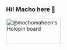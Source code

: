 ### Hi! Macho here 👋



<a href="https://holopin.io/@machomaheen">
<img src="https://holopin.io/api/user/board?user=machomaheen" alt="@machomaheen's Holopin board"  width=150" height="70"/>
</a>
<!--
**MachoMaheen/MachoMaheen** is a ✨ _special_ ✨ repository because its `README.md` (this file) appears on your GitHub profile.

Here are some ideas to get you started:

- 🔭 I’m currently working on ...
- 🌱 I’m currently learning ...
- 👯 I’m looking to collaborate on ...
- 🤔 I’m looking for help with ...
- 💬 Ask me about ...
- 📫 How to reach me: ...
- 😄 Pronouns: ...
- ⚡ Fun fact: ...
-->
